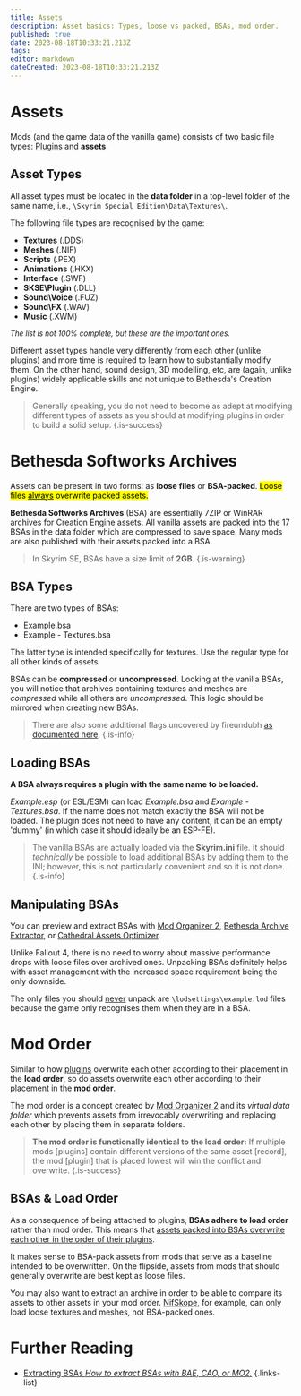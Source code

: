 ```yaml
---
title: Assets
description: Asset basics: Types, loose vs packed, BSAs, mod order.
published: true
date: 2023-08-18T10:33:21.213Z
tags: 
editor: markdown
dateCreated: 2023-08-18T10:33:21.213Z
---
```


# Assets

Mods (and the game data of the vanilla game) consists of two basic file types: [Plugins](/knowledge-base/plugins) and **assets**.

## Asset Types

All asset types must be located in the **data folder** in a top-level folder of the same name, i.e., `\Skyrim Special Edition\Data\Textures\`.

The following file types are recognised by the game:

- **Textures** (.DDS)
- **Meshes** (.NIF)
- **Scripts** (.PEX)
- **Animations** (.HKX)
- **Interface** (.SWF)
- **SKSE\Plugin** (.DLL)
- **Sound\Voice** (.FUZ)
- **Sound\FX** (.WAV)
- **Music** (.XWM)

<font size=2>*The list is not 100% complete, but these are the important ones.*</font>

Different asset types handle very differently from each other (unlike plugins) and more time is required to learn how to substantially modify them. On the other hand, sound design, 3D modelling, etc, are (again, unlike plugins) widely applicable skills and not unique to Bethesda's Creation Engine.

> Generally speaking, you do not need to become as adept at modifying different types of assets as you should at modifying plugins in order to build a solid setup.
{.is-success}

# Bethesda Softworks Archives

Assets can be present in two forms: as **loose files** or **BSA-packed**. <mark>Loose files <u>always</u> overwrite packed assets.<mark>

**Bethesda Softworks Archives** (BSA) are essentially 7ZIP or WinRAR archives for Creation Engine assets. All vanilla assets are packed into the 17 BSAs in the data folder which are compressed to save space. Many mods are also published with their assets packed into a BSA.
  
> In Skyrim SE, BSAs have a size limit of **2GB**.
{.is-warning}

## BSA Types

There are two types of BSAs:

- Example.bsa
- Example - Textures.bsa

The latter type is intended specifically for textures. Use the regular type for all other kinds of assets.

BSAs can be **compressed** or **uncompressed**. Looking at the vanilla BSAs, you will notice that archives containing textures and meshes are *compressed* while all others are *uncompressed*. This logic should be mirrored when creating new BSAs.

> There are also some additional flags uncovered by fireundubh [as documented here](https://wiki.fireundubh.com/skyrim/bsa-flags).
{.is-info}

## Loading BSAs

**A BSA always requires a plugin with the same name to be loaded.**

*Example.esp* (or ESL/ESM) can load *Example.bsa* and *Example - Textures.bsa*. If the name does not match exactly the BSA will not be loaded. The plugin does not need to have any content, it can be an empty 'dummy' (in which case it should ideally be an ESP-FE).

> The vanilla BSAs are actually loaded via the **Skyrim.ini** file. It should  *technically* be possible to load additional BSAs by adding them to the INI; however, this is not particularly convenient and so it is not done.
{.is-info}

## Manipulating BSAs

You can preview and extract BSAs with [Mod Organizer 2](/mo2), [Bethesda Archive Extractor](/tools/bae), or [Cathedral Assets Optimizer](/tools/cao).

Unlike Fallout 4, there is no need to worry about massive performance drops with loose files over archived ones. Unpacking BSAs definitely helps with asset management with the increased space requirement being the only downside.
  
The only files you should <u>never</u> unpack are `\lodsettings\example.lod` files because the game only recognises them when they are in a BSA.

# Mod Order

Similar to how [plugins](/knowledge-base/plugins) overwrite each other according to their placement in the **load order**, so do assets overwrite each other according to their placement in the **mod order**.

The mod order is a concept created by [Mod Organizer 2](/mo2) and its *virtual data folder* which prevents assets from irrevocably overwriting and replacing each other by placing them in separate folders.

> **The mod order is functionally identical to the load order:** If multiple mods [plugins] contain different versions of the same asset [record], the mod [plugin] that is placed lowest will win the conflict and overwrite.
{.is-success}

## BSAs & Load Order

As a consequence of being attached to plugins, **BSAs adhere to load order** rather than mod order. This means that <u>assets packed into BSAs overwrite each other in the order of their plugins</u>.

It makes sense to BSA-pack assets from mods that serve as a baseline intended to be overwritten. On the flipside, assets from mods that should generally overwrite are best kept as loose files.

You may also want to extract an archive in order to be able to compare its assets to other assets in your mod order. [NifSkope](/tools/nifskope), for example, can only load loose textures and meshes, not BSA-packed ones.

# Further Reading
    
- [Extracting BSAs *How to extract BSAs with BAE, CAO, or MO2.*](/guides-tutorials/extracting-bsas)
{.links-list}